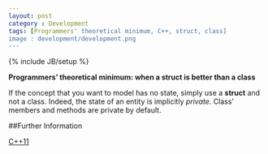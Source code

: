 ```yaml
---
layout: post
category : Development
tags: [Programmers' theoretical minimum, C++, struct, class]
image : development/development.png
---
```

{% include JB/setup %}

**Programmers’ theoretical minimum: when a struct is better than a class**

<!--more-->

If the concept that you want to model has no state, simply use a **struct** and not a class. Indeed, the state of an  entity is implicitly *private*. Class' members and methods are private by default.
 
##Further Information

[C++11](http://en.wikipedia.org/wiki/C%2B%2B11)


